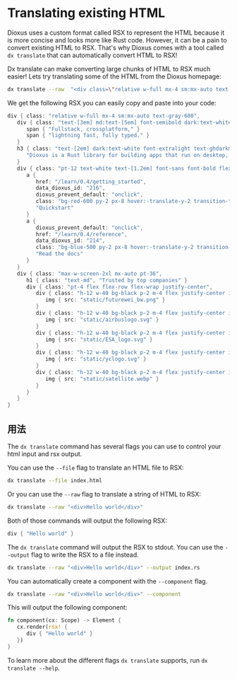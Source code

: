 # Translating existing HTML

Dioxus uses a custom format called RSX to represent the HTML because it is more concise and looks more like Rust code. However, it can be a pain to convert existing HTML to RSX. That's why Dioxus comes with a tool called `dx translate` that can automatically convert HTML to RSX!

Dx translate can make converting large chunks of HTML to RSX much easier! Lets try translating some of the HTML from the Dioxus homepage:

```sh
dx translate --raw  "<div class=\"relative w-full mx-4 sm:mx-auto text-gray-600\"><div class=\"text-[3em] md:text-[5em] font-semibold dark:text-white text-ghdarkmetal font-sans py-12 flex flex-col\"><span>Fullstack, crossplatform,</span><span>lightning fast, fully typed.</span></div><h3 class=\"text-[2em] dark:text-white font-extralight text-ghdarkmetal pt-4 max-w-screen-md mx-auto\">Dioxus is a Rust library for building apps that run on desktop, web, mobile, and more.</h3><div class=\"pt-12 text-white text-[1.2em] font-sans font-bold flex flex-row justify-center space-x-4\"><a href=\"/learn/0.4/getting_started\" dioxus-prevent-default=\"onclick\" class=\"bg-red-600 py-2 px-8 hover:-translate-y-2 transition-transform duration-300\" data-dioxus-id=\"216\">Quickstart</a><a href=\"/learn/0.4/reference\" dioxus-prevent-default=\"onclick\" class=\"bg-blue-500 py-2 px-8 hover:-translate-y-2 transition-transform duration-300\" data-dioxus-id=\"214\">Read the docs</a></div><div class=\"max-w-screen-2xl mx-auto pt-36\"><h1 class=\"text-md\">Trusted by top companies</h1><div class=\"pt-4 flex flex-row flex-wrap justify-center\"><div class=\"h-12 w-40 bg-black p-2 m-4 flex justify-center items-center\"><img src=\"static/futurewei_bw.png\"></div><div class=\"h-12 w-40 bg-black p-2 m-4 flex justify-center items-center\"><img src=\"static/airbuslogo.svg\"></div><div class=\"h-12 w-40 bg-black p-2 m-4 flex justify-center items-center\"><img src=\"static/ESA_logo.svg\"></div><div class=\"h-12 w-40 bg-black p-2 m-4 flex justify-center items-center\"><img src=\"static/yclogo.svg\"></div><div class=\"h-12 w-40 bg-black p-2 m-4 flex justify-center items-center\"><img src=\"static/satellite.webp\"></div></div></div></div>"
```

We get the following RSX you can easily copy and paste into your code:

```rs
div { class: "relative w-full mx-4 sm:mx-auto text-gray-600",
   div { class: "text-[3em] md:text-[5em] font-semibold dark:text-white text-ghdarkmetal font-sans py-12 flex flex-col",
      span { "Fullstack, crossplatform," }
      span { "lightning fast, fully typed." }
   }
   h3 { class: "text-[2em] dark:text-white font-extralight text-ghdarkmetal pt-4 max-w-screen-md mx-auto",
      "Dioxus is a Rust library for building apps that run on desktop, web, mobile, and more."
   }
   div { class: "pt-12 text-white text-[1.2em] font-sans font-bold flex flex-row justify-center space-x-4",
      a {
         href: "/learn/0.4/getting_started",
         data_dioxus_id: "216",
         dioxus_prevent_default: "onclick",
         class: "bg-red-600 py-2 px-8 hover:-translate-y-2 transition-transform duration-300",
         "Quickstart"
      }
      a {
         dioxus_prevent_default: "onclick",
         href: "/learn/0.4/reference",
         data_dioxus_id: "214",
         class: "bg-blue-500 py-2 px-8 hover:-translate-y-2 transition-transform duration-300",
         "Read the docs"
      }
   }
   div { class: "max-w-screen-2xl mx-auto pt-36",
      h1 { class: "text-md", "Trusted by top companies" }
      div { class: "pt-4 flex flex-row flex-wrap justify-center",
         div { class: "h-12 w-40 bg-black p-2 m-4 flex justify-center items-center",
            img { src: "static/futurewei_bw.png" }
         }
         div { class: "h-12 w-40 bg-black p-2 m-4 flex justify-center items-center",
            img { src: "static/airbuslogo.svg" }
         }
         div { class: "h-12 w-40 bg-black p-2 m-4 flex justify-center items-center",
            img { src: "static/ESA_logo.svg" }
         }
         div { class: "h-12 w-40 bg-black p-2 m-4 flex justify-center items-center",
            img { src: "static/yclogo.svg" }
         }
         div { class: "h-12 w-40 bg-black p-2 m-4 flex justify-center items-center",
            img { src: "static/satellite.webp" }
         }
      }
   }
}
```

## 用法

The `dx translate` command has several flags you can use to control your html input and rsx output.

You can use the `--file` flag to translate an HTML file to RSX:

```sh
dx translate --file index.html
```

Or you can use the `--raw` flag to translate a string of HTML to RSX:

```sh
dx translate --raw "<div>Hello world</div>"
```

Both of those commands will output the following RSX:

```rs
div { "Hello world" }
```

The `dx translate` command will output the RSX to stdout. You can use the `--output` flag to write the RSX to a file instead.

```sh
dx translate --raw "<div>Hello world</div>" --output index.rs
```

You can automatically create a component with the `--component` flag.

```sh
dx translate --raw "<div>Hello world</div>" --component
```

This will output the following component:

```rs
fn component(cx: Scope) -> Element {
   cx.render(rsx! {
      div { "Hello world" }
   })
}
```

To learn more about the different flags `dx translate` supports, run `dx translate --help`.

